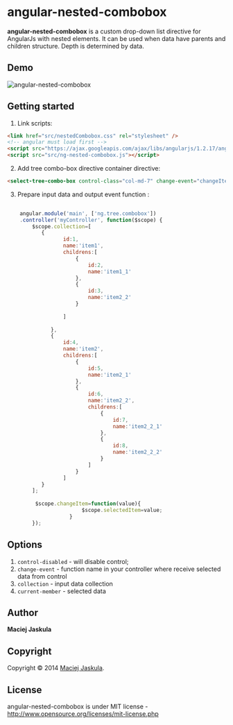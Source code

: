 angular-nested-combobox
=================

**angular-nested-combobox** is a custom drop-down list directive for AngularJs with nested elements. It can be used when
data have parents and children structure. Depth is determined by data. 

## Demo

![angular-nested-combobox](https://github.com/matjas/angular-nested-combobox/blob/master/demo/demo_img.jpg)

## Getting started

1. Link scripts:

```html
<link href="src/nestedCombobox.css" rel="stylesheet" />
<!-- angular must load first -->
<script src="https://ajax.googleapis.com/ajax/libs/angularjs/1.2.17/angular.min.js" ></script>
<script src="src/ng-nested-combobox.js"></script>
```

2. Add tree combo-box directive container directive: 
```html
<select-tree-combo-box control-class="col-md-7" change-event="changeItem"  collection="collection" current-member="filter.service" />
```

3. Prepare input data and output event function :

```js
	
	angular.module('main', ['ng.tree.combobox'])
	.controller('myController', function($scope) {
	    $scope.collection=[
	       {
           		  id:1,
           		  name:'item1',
           		  childrens:[
           			  {
           				  id:2,
           				  name:'item1_1'
           			  },
           			  {
           				  id:3,
           				  name:'item2_2'
           			  }
           
           		  ]
           
           	  },
           	  {
           		  id:4,
           		  name:'item2',
           		  childrens:[
           			  {
           				  id:5,
           				  name:'item2_1'
           			  },
           			  {
           				  id:6,
           				  name:'item2_2',
           				  childrens:[
           					  {
           						  id:7,
           						  name:'item2_2_1'
           					  },
           					  {
           						  id:8,
           						  name:'item2_2_2'
           					  }
           				  ]
           			  }
           		  ]
           }
        ];
         
	     $scope.changeItem=function(value){
                        $scope.selectedItem=value;
                    }
	    });
```
## Options

1. `control-disabled` - will disable control;
2. `change-event` - function name in your controller where receive selected data from control
3. `collection` - input data collection
4. `current-member` - selected data

## Author
**Maciej Jaskula**

## Copyright
Copyright © 2014 [Maciej Jaskula](https://twitter.com/matjaskula).

## License 
angular-nested-combobox is under MIT license - http://www.opensource.org/licenses/mit-license.php
